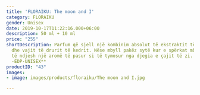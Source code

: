 ```yaml
---
title: 'FLORAIKU: The moon and I'
category: FLORAIKU
gender: Unisex
date: 2019-10-17T11:22:16.000+06:00
description: 50 ml + 10 ml
price: "255"
shortDescription: Parfum që sjell një kombinim absolut të ekstraktit të çajit matcha
  dhe vajit të drurit të kedrit. Nëse mbyll pakëz sytë kur e spërkat mbi lëkurë do
  të ndjesh një aromë të pasur si të tymosur nga djegia e çajit të zi. **50ml & 10ml
  -EDP-UNISEX**
productID: "43"
images:
- image: images/products/floraiku/The moon and I.jpg

---
```

